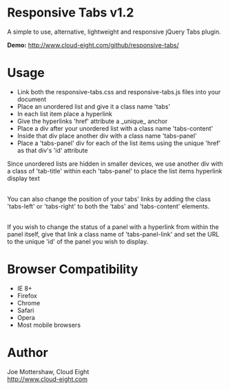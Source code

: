 Responsive Tabs v1.2
====================

A simple to use, alternative, lightweight and responsive jQuery Tabs plugin.

**Demo:** http://www.cloud-eight.com/github/responsive-tabs/


Usage
=====

<ul>
  <li>Link both the responsive-tabs.css and responsive-tabs.js files into your document</li>
  <li>Place an unordered list and give it a class name 'tabs'</li>
  <li>In each list item place a hyperlink</li>
  <li>Give the hyperlinks 'href' attribute a _unique_ anchor</li>
  <li>Place a div after your unordered list with a class name 'tabs-content'</li>
  <li>Inside that div place another div with a class name 'tabs-panel'</li>
  <li>Place a 'tabs-panel' div for each of the list items using the unique 'href' as that div's 'id' attribute</li>
</ul>

Since unordered lists are hidden in smaller devices, we use another div with a class of 'tab-title' within each 'tabs-panel' to place the list items hyperlink display text<br /><br />

You can also change the position of your tabs' links by adding the class 'tabs-left' or 'tabs-right' to both the 'tabs' and 'tabs-content' elements.<br /><br />

If you wish to change the status of a panel with a hyperlink from within the panel itself, give that link a class name of 'tabs-panel-link' and set the URL to the unique 'id' of the panel you wish to display.


Browser Compatibility
=====================

<ul>
  <li>IE 8+</li>
  <li>Firefox</li>
  <li>Chrome</li>
  <li>Safari</li>
  <li>Opera</li>
  <li>Most mobile browsers</li>
</ul>


Author
======

Joe Mottershaw, Cloud Eight<br />
http://www.cloud-eight.com
